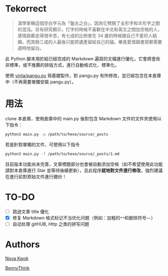 # Tekorrect

> 漢學家稱這個空白字元為「盤古之白」，因為它劈開了全形字和半形字之間的混沌。另有研究顯示，打字的時候不喜歡在中文和英文之間加空格的人，感情路都走得很辛苦，有七成的比例會在 34 歲的時候跟自己不愛的人結婚，而其餘三成的人最後只能把遺產留給自己的貓。畢竟愛情跟書寫都需要適時地留白。

此 Python 腳本用於給已經完成的 Markdown 遍寫的文檔進行優化，它會將壹些非標準，或不推薦的排版方式，進行自動格式化、標準化。

使用 [vinta/pangu.py](https://github.com/vinta/pangu.py) 爲基礎製作，對 pangu.py 有所修改，並已經包含在本倉庫中（不再需要單獨安裝 pangu.py）。

# 用法

clone 本倉庫，使用倉庫中的 main.py 後對包含 Markdown 文件的文件夾使用以下指令：
```bash
python3 main.py -p /path/to/hexo/source/_posts
```
若是針對單獨的文件，可使用以下指令
```bash
python3 main.py -f /path/to/hexo/source/_posts/1.md
```

目前版本功能尚未完善，文章標題部分也會被自動添加空格（如不希望使用此功能請對本倉庫進行 Star 並等待後續更新），且此程序**就地對文件進行修改**，強烈建議在進行前對原始文件進行備份！

# TO-DO

- [ ] 跳過文章 title 優化
- [x] 修复 Markdown 格式标记不当优化问题（例如：加粗的`**`和删除符号`~~`）
- [ ] 自动处理 gitHUB, Http 之类的拼写问题

# Authors

[Nova Kwok](https://github.com/n0vad3v)

[BennyThink](https://github.com/bennythink)

